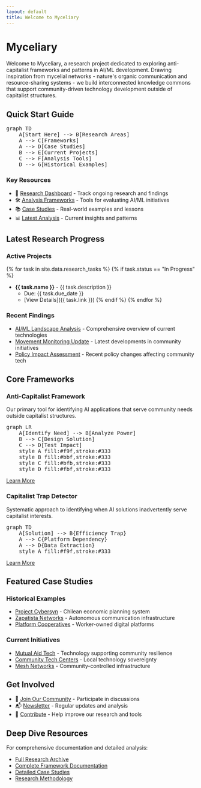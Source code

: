 ```yaml
---
layout: default
title: Welcome to Myceliary
---
```


# Myceliary

Welcome to Myceliary, a research project dedicated to exploring anti-capitalist frameworks and patterns in AI/ML development. Drawing inspiration from mycelial networks - nature's organic communication and resource-sharing systems - we build interconnected knowledge commons that support community-driven technology development outside of capitalist structures.

## Quick Start Guide

<pre class="mermaid">
graph TD
    A[Start Here] --> B[Research Areas]
    A --> C[Frameworks]
    A --> D[Case Studies]
    B --> E[Current Projects]
    C --> F[Analysis Tools]
    D --> G[Historical Examples]
</pre>

### Key Resources
- 🔬 [Research Dashboard](research/) - Track ongoing research and findings
- 🛠️ [Analysis Frameworks](frameworks/) - Tools for evaluating AI/ML initiatives
- 📚 [Case Studies](research/#case-studies) - Real-world examples and lessons
- 📊 [Latest Analysis](analysis/) - Current insights and patterns

## Latest Research Progress

### Active Projects
{% for task in site.data.research_tasks %}
{% if task.status == "In Progress" %}
- **{{ task.name }}** - {{ task.description }}
  - Due: {{ task.due_date }}
  - [View Details]({{ task.link }})
{% endif %}
{% endfor %}

### Recent Findings
- [AI/ML Landscape Analysis](/context-network/analysis/findings/ai_ml_landscape_analysis.md) - Comprehensive overview of current technologies
- [Movement Monitoring Update](/context-network/analysis/findings/movement_monitoring_analysis.md) - Latest developments in community initiatives
- [Policy Impact Assessment](/context-network/analysis/findings/policy_monitoring_analysis.md) - Recent policy changes affecting community tech

## Core Frameworks

### Anti-Capitalist Framework
Our primary tool for identifying AI applications that serve community needs outside capitalist structures.

<pre class="mermaid">
graph LR
    A[Identify Need] --> B[Analyze Power]
    B --> C[Design Solution]
    C --> D[Test Impact]
    style A fill:#f9f,stroke:#333
    style B fill:#bbf,stroke:#333
    style C fill:#bfb,stroke:#333
    style D fill:#fbf,stroke:#333
</pre>

[Learn More](frameworks/#anti-capitalist-ai-applications-framework)

### Capitalist Trap Detector
Systematic approach to identifying when AI solutions inadvertently serve capitalist interests.

<pre class="mermaid">
graph TD
    A[Solution] --> B{Efficiency Trap}
    A --> C{Platform Dependency}
    A --> D{Data Extraction}
    style A fill:#f9f,stroke:#333
</pre>

[Learn More](frameworks/#capitalist-trap-detector-framework)

## Featured Case Studies

### Historical Examples
- [Project Cybersyn](/context-network/analysis/findings/case_studies/project_cybersyn.md) - Chilean economic planning system
- [Zapatista Networks](/context-network/analysis/findings/case_studies/zapatista_networks.md) - Autonomous communication infrastructure
- [Platform Cooperatives](/context-network/analysis/findings/case_studies/platform_coops.md) - Worker-owned digital platforms

### Current Initiatives
- [Mutual Aid Tech](/context-network/analysis/findings/case_studies/mutual_aid_tech.md) - Technology supporting community resilience
- [Community Tech Centers](/context-network/analysis/findings/case_studies/community_tech_centers.md) - Local technology sovereignty
- [Mesh Networks](/context-network/analysis/findings/case_studies/mesh_networks.md) - Community-controlled infrastructure

## Get Involved

- 📱 [Join Our Community](https://github.com/jwynia/myceliary/discussions) - Participate in discussions
- 📬 [Newsletter](https://myceliary.substack.com/) - Regular updates and analysis
- 🤝 [Contribute](https://github.com/jwynia/myceliary) - Help improve our research and tools

## Deep Dive Resources

For comprehensive documentation and detailed analysis:
- [Full Research Archive](/context-network/research_tasks/research_tasks_index.md)
- [Complete Framework Documentation](/context-network/analysis/frameworks/)
- [Detailed Case Studies](/context-network/analysis/findings/case_studies/)
- [Research Methodology](/context-network/processes/research.md)
